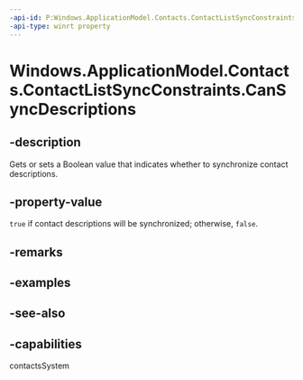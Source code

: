 ```yaml
---
-api-id: P:Windows.ApplicationModel.Contacts.ContactListSyncConstraints.CanSyncDescriptions
-api-type: winrt property
---
```


<!-- Property syntax
public bool CanSyncDescriptions { get;  set; }
-->

# Windows.ApplicationModel.Contacts.ContactListSyncConstraints.CanSyncDescriptions

## -description
Gets or sets a Boolean value that indicates whether to synchronize contact descriptions.

## -property-value
`true` if contact descriptions will be synchronized; otherwise, `false`.

## -remarks

## -examples

## -see-also

## -capabilities
contactsSystem
